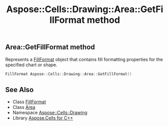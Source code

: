﻿---
title: Aspose::Cells::Drawing::Area::GetFillFormat method
linktitle: GetFillFormat
second_title: Aspose.Cells for C++ API Reference
description: 'Aspose::Cells::Drawing::Area::GetFillFormat method. Represents a FillFormat object that contains fill formatting properties for the specified chart or shape in C++.'
type: docs
weight: 1400
url: /cpp/aspose.cells.drawing/area/getfillformat/
---
## Area::GetFillFormat method


Represents a [FillFormat](../../fillformat/) object that contains fill formatting properties for the specified chart or shape.

```cpp
FillFormat Aspose::Cells::Drawing::Area::GetFillFormat()
```

## See Also

* Class [FillFormat](../../fillformat/)
* Class [Area](../)
* Namespace [Aspose::Cells::Drawing](../../)
* Library [Aspose.Cells for C++](../../../)
